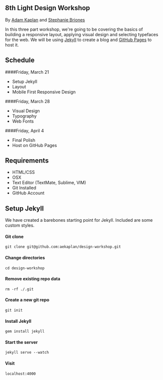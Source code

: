 ## 8th Light Design Workshop

By [Adam Kaplan](http://adamkaplan.me) and [Stephanie Briones](http://stephaniebriones.com/)

In this three part workshop, we're going to be covering
the basics of building a responsive layout, applying visual design and selecting
typefaces for the web. We will be using [Jekyll](http://jekyllrb.com) to create
a blog and [GitHub Pages](http://pages.github.com) to host it.

## Schedule

####Friday, March 21
* Setup Jekyll
* Layout
* Mobile First Responsive Design

####Friday, March 28
* Visual Design
* Typography
* Web Fonts

####Friday, April 4
* Final Polish
* Host on GitHub Pages


## Requirements
* HTML/CSS
* OSX
* Text Editor (TextMate, Sublime, VIM)
* Git Installed
* GitHub Account

## Setup Jekyll

We have created a barebones starting point for Jekyll. Included are some custom
styles.

#### Git clone
```
git clone git@github.com:aekaplan/design-workshop.git
```

#### Change directories

```
cd design-workshop
```

#### Remove existing repo data
```
rm -rf ./.git
```

#### Create a new git repo
```
git init
```

#### Install Jekyll
```
gem install jekyll
```

#### Start the server
```
jekyll serve --watch
```

#### Visit
```
localhost:4000
```

